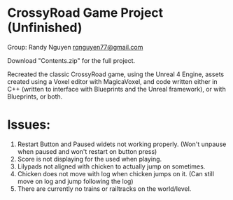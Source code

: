 # CrossyRoad Game Project (Unfinished)

Group: Randy Nguyen rqnguyen77@gmail.com

Download "Contents.zip" for the full project.

Recreated the classic CrossyRoad game, using the Unreal 4 Engine, assets
created using a Voxel editor with MagicaVoxel, and code written either in C++ (written to interface
with Blueprints and the Unreal framework), or with Blueprints, or both.

# Issues:
1. Restart Button and Paused widets not working properly. (Won't unpause when paused and won't restart on button press)
2. Score is not displaying for the used when playing.
3. Lilypads not aligned with chicken to actually jump on sometimes.
4. Chicken does not move with log when chicken jumps on it. (Can still move on log and jump following the log)
5. There are currently no trains or railtracks on the world/level.
